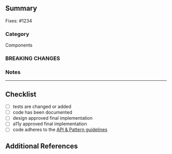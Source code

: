 <!-- Thank you for your pull request, please provide a brief summary of what this introduces (mandatory). Please point out any code that may be non-obvious to reviewers by using comments. -->

## Summary

Fixes: #1234 <!-- For bug fixes, use "Fixes". For new features use "Resolves". This helps link a PR to an issue and will show up in release notes. -->

<!-- Explain the **motivation** for making this change. What existing problem does the pull request solve? -->

<!-- This is the category in the release notes. Common categories are Components, Infrastructure, and Documentation -->
### Category
Components

<!-- If your PR includes breaking changes. It is extremely rare to put breaking changes outside a `prerelease/v*` branch. Remove this section if no breaking changes are present -->
### BREAKING CHANGES

<!-- If your PR includes special notes that should show up in the changelog, add them here. Otherwise remove this section -->
### Notes

---

<!-- Make sure that you've linted your files, written and run unit tests, and filled out or updated documentation (README) -->

## Checklist

<!-- Remove items that do not apply. For completed items, change [ ] to [x]. -->

- [ ] tests are changed or added
- [ ] code has been documented
- [ ] design approved final implementation
- [ ] a11y approved final implementation
- [ ] code adheres to the [API & Pattern guidelines](https://workday.github.io/canvas-kit/?path=/story/welcome-dev-docs-api-pattern-guidelines--page)

## Additional References

<!-- Upload screenshots of the final component or any other artifacts that would help a reviewer understand the choices you made in the PR. -->
